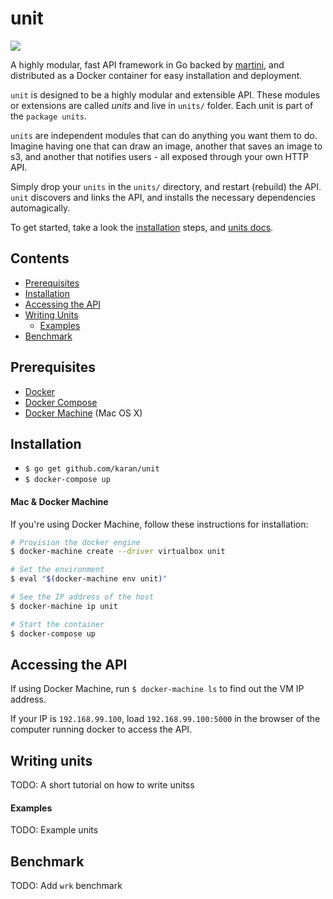 # unit

![](https://raw.githubusercontent.com/karan/unit/master/_dna.jpg?token=ADHGIXpzysS9hkZ0sEW0XDuvDLHM8Tk3ks5WT3XPwA%3D%3D)

A highly modular, fast API framework in Go backed by [martini](https://github.com/go-martini/martini), and distributed as a Docker container for easy installation and deployment.

`unit` is designed to be a highly modular and extensible API. These modules or extensions are called *units* and live in `units/` folder. Each unit is part of the `package units`.

`units` are independent modules that can do anything you want them to do. Imagine having one that can draw an image, another that saves an image to s3, and another that notifies users - all exposed through your own HTTP API.

Simply drop your `units` in the `units/` directory, and restart (rebuild) the API. `unit` discovers and links the API, and installs the necessary dependencies automagically.

To get started, take a look the [installation](#installation) steps, and [units docs](#writing-units).

## Contents

- [Prerequisites](#prerequisites)
- [Installation](#installation)
- [Accessing the API](#accessing-the-api)
- [Writing Units](#writing-units)
  - [Examples](#examples)
- [Benchmark](#benchmark)

## Prerequisites

- [Docker](https://docs.docker.com/installation/)
- [Docker Compose](https://docs.docker.com/compose/install/)
- [Docker Machine](https://docs.docker.com/machine/install-machine/) (Mac OS X)

## Installation

- `$ go get github.com/karan/unit`
- `$ docker-compose up`

#### Mac & Docker Machine

If you're using Docker Machine, follow these instructions for installation:

```bash
# Provision the docker engine
$ docker-machine create --driver virtualbox unit

# Set the environment
$ eval "$(docker-machine env unit)"

# See the IP address of the host
$ docker-machine ip unit

# Start the container
$ docker-compose up
```

## Accessing the API

If using Docker Machine, run `$ docker-machine ls` to find out the VM IP address.

If your IP is `192.168.99.100`, load `192.168.99.100:5000` in the browser of the computer running docker to access the API.

## Writing units

TODO: A short tutorial on how to write unitss

#### Examples

TODO: Example units

## Benchmark

TODO: Add `wrk` benchmark
